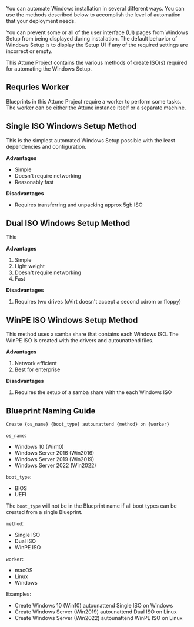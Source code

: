You can automate Windows installation in several different ways. You can 
use the methods described below to accomplish the level of automation that 
your deployment needs.

You can prevent some or all of the user interface (UI) pages from Windows 
Setup from being displayed during installation. The default behavior of 
Windows Setup is to display the Setup UI if any of the required settings are 
incorrect or empty.

This Attune Project contains the various methods of create ISO(s) required for 
automating the Windows Setup.

## Requries Worker
Blueprints in this Attune Project require a worker to perform some tasks. The 
worker can be either the Attune instance itself or a separate machine.

## Single ISO Windows Setup Method

This is the simplest automated Windows Setup possible with the least 
dependencies and configuration.

**Advantages**
* Simple
* Doesn't require networking
* Reasonably fast

**Disadvantages**
* Requires transferring and unpacking approx 5gb ISO

## Dual ISO Windows Setup Method

This 

**Advantages**
1. Simple
2. Light weight
3. Doesn't require networking
4. Fast

**Disadvantages**
1. Requires two drives (oVirt doesn't accept a second cdrom or floppy)

## WinPE ISO Windows Setup Method

This method uses a samba share that contains each Windows ISO. The WinPE ISO 
is created with the drivers and autounattend files.

**Advantages**
1. Network efficient
2. Best for enterprise

**Disadvantages**
1. Requires the setup of a samba share with the each Windows ISO

## Blueprint Naming Guide

`Create {os_name} {boot_type} autounattend {method} on {worker}`

`os_name`:
* Windows 10 (Win10)
* Windows Server 2016 (Win2016)
* Windows Server 2019 (Win2019)
* Windows Server 2022 (Win2022)

`boot_type`:
* BIOS
* UEFI

The `boot_type` will not be in the Blueprint name if all boot types can be 
created from a single Blueprint.

`method`:
* Single ISO
* Dual ISO
* WinPE ISO

`worker`:
* macOS
* Linux
* Windows

Examples:
* Create Windows 10 (Win10) autounattend Single ISO on Windows
* Create Windows Server (Win2019) autounattend Dual ISO on Linux
* Create Windows Server (Win2022) autounattend WinPE ISO on Linux